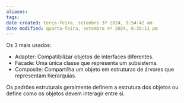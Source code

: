 ```yaml
---
aliases: 
tags: 
date created: terça-feira, setembro 3º 2024, 9:54:42 am
date modified: quarta-feira, setembro 4º 2024, 6:35:11 pm
---
```

Os 3 mais usados:

- Adapter: Compatibilizar objetos de interfaces diferentes.
- Facade: Uma única classe que representa um subsistema.
- Composite: Compartilha um objeto em estruturas de árvores que representam hierarquias.

Os padrões estruturais geralmente definem a estrutura dos objetos ou define como os objetos devem interagir entre si.